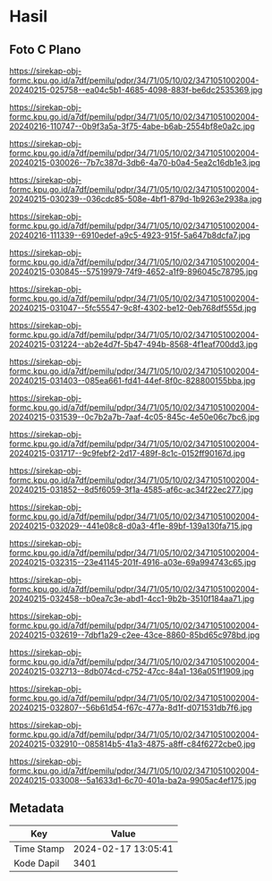# Hasil

## Foto C Plano

https://sirekap-obj-formc.kpu.go.id/a7df/pemilu/pdpr/34/71/05/10/02/3471051002004-20240215-025758--ea04c5b1-4685-4098-883f-be6dc2535369.jpg

https://sirekap-obj-formc.kpu.go.id/a7df/pemilu/pdpr/34/71/05/10/02/3471051002004-20240216-110747--0b9f3a5a-3f75-4abe-b6ab-2554bf8e0a2c.jpg

https://sirekap-obj-formc.kpu.go.id/a7df/pemilu/pdpr/34/71/05/10/02/3471051002004-20240215-030026--7b7c387d-3db6-4a70-b0a4-5ea2c16db1e3.jpg

https://sirekap-obj-formc.kpu.go.id/a7df/pemilu/pdpr/34/71/05/10/02/3471051002004-20240215-030239--036cdc85-508e-4bf1-879d-1b9263e2938a.jpg

https://sirekap-obj-formc.kpu.go.id/a7df/pemilu/pdpr/34/71/05/10/02/3471051002004-20240216-111339--6910edef-a9c5-4923-915f-5a647b8dcfa7.jpg

https://sirekap-obj-formc.kpu.go.id/a7df/pemilu/pdpr/34/71/05/10/02/3471051002004-20240215-030845--57519979-74f9-4652-a1f9-896045c78795.jpg

https://sirekap-obj-formc.kpu.go.id/a7df/pemilu/pdpr/34/71/05/10/02/3471051002004-20240215-031047--5fc55547-9c8f-4302-be12-0eb768df555d.jpg

https://sirekap-obj-formc.kpu.go.id/a7df/pemilu/pdpr/34/71/05/10/02/3471051002004-20240215-031224--ab2e4d7f-5b47-494b-8568-4f1eaf700dd3.jpg

https://sirekap-obj-formc.kpu.go.id/a7df/pemilu/pdpr/34/71/05/10/02/3471051002004-20240215-031403--085ea661-fd41-44ef-8f0c-828800155bba.jpg

https://sirekap-obj-formc.kpu.go.id/a7df/pemilu/pdpr/34/71/05/10/02/3471051002004-20240215-031539--0c7b2a7b-7aaf-4c05-845c-4e50e06c7bc6.jpg

https://sirekap-obj-formc.kpu.go.id/a7df/pemilu/pdpr/34/71/05/10/02/3471051002004-20240215-031717--9c9febf2-2d17-489f-8c1c-0152ff90167d.jpg

https://sirekap-obj-formc.kpu.go.id/a7df/pemilu/pdpr/34/71/05/10/02/3471051002004-20240215-031852--8d5f6059-3f1a-4585-af6c-ac34f22ec277.jpg

https://sirekap-obj-formc.kpu.go.id/a7df/pemilu/pdpr/34/71/05/10/02/3471051002004-20240215-032029--441e08c8-d0a3-4f1e-89bf-139a130fa715.jpg

https://sirekap-obj-formc.kpu.go.id/a7df/pemilu/pdpr/34/71/05/10/02/3471051002004-20240215-032315--23e41145-201f-4916-a03e-69a994743c65.jpg

https://sirekap-obj-formc.kpu.go.id/a7df/pemilu/pdpr/34/71/05/10/02/3471051002004-20240215-032458--b0ea7c3e-abd1-4cc1-9b2b-3510f184aa71.jpg

https://sirekap-obj-formc.kpu.go.id/a7df/pemilu/pdpr/34/71/05/10/02/3471051002004-20240215-032619--7dbf1a29-c2ee-43ce-8860-85bd65c978bd.jpg

https://sirekap-obj-formc.kpu.go.id/a7df/pemilu/pdpr/34/71/05/10/02/3471051002004-20240215-032713--8db074cd-c752-47cc-84a1-136a051f1909.jpg

https://sirekap-obj-formc.kpu.go.id/a7df/pemilu/pdpr/34/71/05/10/02/3471051002004-20240215-032807--56b61d54-f67c-477a-8d1f-d071531db7f6.jpg

https://sirekap-obj-formc.kpu.go.id/a7df/pemilu/pdpr/34/71/05/10/02/3471051002004-20240215-032910--085814b5-41a3-4875-a8ff-c84f6272cbe0.jpg

https://sirekap-obj-formc.kpu.go.id/a7df/pemilu/pdpr/34/71/05/10/02/3471051002004-20240215-033008--5a1633d1-6c70-401a-ba2a-9905ac4ef175.jpg


## Metadata

| Key        | Value               |
| ---------- | ------------------- |
| Time Stamp | 2024-02-17 13:05:41 |
| Kode Dapil | 3401                |



